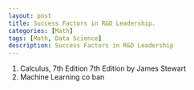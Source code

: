 ```yaml
---
layout: post
title: Success Factors in R&D Leadership.
categories: [Math]
tags: [Math, Data Science]
description: Success Factors in R&D Leadership
---
```


1. Calculus, 7th Edition 7th Edition by James Stewart
2. Machine Learning co ban
